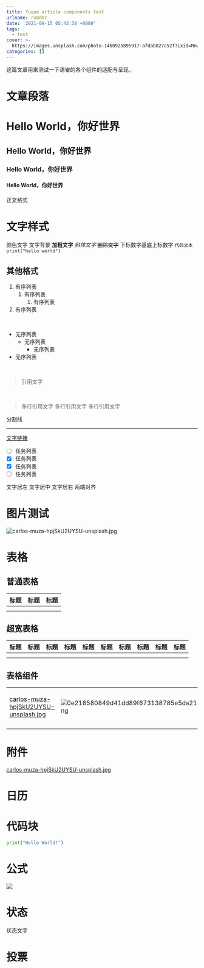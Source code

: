 ```yaml
---
title: Yuque article components test
urlname: rx8dmr
date: '2021-09-15 05:42:38 +0000'
tags:
  - test
cover: >-
  https://images.unsplash.com/photo-1460925895917-afdab827c52f?ixid=MnwxMjA3fDB8MHxwaG90by1wYWdlfHx8fGVufDB8fHx8&ixlib=rb-1.2.1&auto=format&fit=crop&w=1902&q=80
categories: []
---
```


<!-- more -->

这篇文章用来测试一下语雀的各个组件的适配与呈现。

# 文章段落

# Hello World，你好世界

## Hello World，你好世界

### Hello World，你好世界

#### Hello World，你好世界

正文格式

# 文字样式

颜色文字
文字背景
**加粗文字**
_斜体文字_
~~删除文字~~
下标数字基底上标数字
`代码文本 print("hello world")`

## 其他格式

1. 有序列表
   1. 有序列表
      1. 有序列表
2. 有序列表

​

- 无序列表
  - 无序列表
    - 无序列表
- 无序列表

​

> 引用文字

​

> 多行引用文字
> 多行引用文字
> 多行引用文字

分割线

---

[文字链接](https://timmycheng.cn)
​

- [ ] 任务列表
- [x] 任务列表
- [x] 任务列表
- [ ] 任务列表

文字居左
文字居中
文字居右
两端对齐

# 图片测试

![carlos-muza-hpjSkU2UYSU-unsplash.jpg](https://cdn.nlark.com/yuque/0/2021/jpeg/120403/1631690635509-43aeb018-9ac7-4a21-a92c-47db09892d07.jpeg#clientId=u91d3781d-0f74-4&from=ui&id=u19f5a90f&margin=%5Bobject%20Object%5D&name=carlos-muza-hpjSkU2UYSU-unsplash.jpg&originHeight=1728&originWidth=2426&originalType=binary∶=1&size=291312&status=done&style=none&taskId=u6ed543bf-ab0b-4074-a443-c274bf46ac7)

# 表格

## 普通表格

| 标题 | 标题 | 标题 |
| ---- | ---- | ---- |
|      |      |      |
|      |      |      |

## 超宽表格

| 标题 | 标题 | 标题 | 标题 | 标题 | 标题 | 标题 | 标题 | 标题 | 标题 |
| ---- | ---- | ---- | ---- | ---- | ---- | ---- | ---- | ---- | ---- |
|      |      |      |      |      |      |      |      |      |      |
|      |      |      |      |      |      |      |      |      |      |

## 表格组件

|                                                                                                                                                                                                                                                                                                                                                                                                                                                                                                                                                                                                                                                            |                                                                                                                                                                                                                                                                                                                                                                                                                  |          |
| ---------------------------------------------------------------------------------------------------------------------------------------------------------------------------------------------------------------------------------------------------------------------------------------------------------------------------------------------------------------------------------------------------------------------------------------------------------------------------------------------------------------------------------------------------------------------------------------------------------------------------------------------------------- | ---------------------------------------------------------------------------------------------------------------------------------------------------------------------------------------------------------------------------------------------------------------------------------------------------------------------------------------------------------------------------------------------------------------- | -------- |
| [carlos-muza-hpjSkU2UYSU-unsplash.jpg](https://www.yuque.com/attachments/yuque/0/2021/jpeg/120403/1631691356508-e42a2b52-2e41-4377-a5df-e09b8c8f78e9.jpeg?_lake_card=%7B%22src%22%3A%22https%3A%2F%2Fwww.yuque.com%2Fattachments%2Fyuque%2F0%2F2021%2Fjpeg%2F120403%2F1631691356508-e42a2b52-2e41-4377-a5df-e09b8c8f78e9.jpeg%22%2C%22name%22%3A%22carlos-muza-hpjSkU2UYSU-unsplash.jpg%22%2C%22size%22%3A291312%2C%22type%22%3A%22image%2Fjpeg%22%2C%22ext%22%3A%22jpeg%22%2C%22status%22%3A%22done%22%2C%22taskId%22%3A%22u3b5610be-2077-4c11-856d-f889a5dcab7%22%2C%22taskType%22%3A%22upload%22%2C%22id%22%3A%22dXFmV%22%2C%22card%22%3A%22file%22%7D) | ![0e218580849d41dd89f673138785e5da2156.png](https://cdn.nlark.com/yuque/0/2021/png/120403/1631691344255-3077aba0-1c47-4862-aad8-fd65ea460d53.png#clientId=uafb3e51a-07a2-4&from=ui&id=Db0C4&margin=%5Bobject%20Object%5D&name=0e218580849d41dd89f673138785e5da2156.png&originHeight=1053&originWidth=1911&originalType=binary∶=1&size=187605&status=done&style=none&taskId=uecb59766-6af9-469a-8390-d60a512471e) | 状态文字 |
|                                                                                                                                                                                                                                                                                                                                                                                                                                                                                                                                                                                                                                                            |                                                                                                                                                                                                                                                                                                                                                                                                                  |          |

# 附件

[carlos-muza-hpjSkU2UYSU-unsplash.jpg](https://www.yuque.com/attachments/yuque/0/2021/jpeg/120403/1631691542571-e25794ca-e6e5-49d4-9376-9741d7b52b08.jpeg?_lake_card=%7B%22src%22%3A%22https%3A%2F%2Fwww.yuque.com%2Fattachments%2Fyuque%2F0%2F2021%2Fjpeg%2F120403%2F1631691542571-e25794ca-e6e5-49d4-9376-9741d7b52b08.jpeg%22%2C%22name%22%3A%22carlos-muza-hpjSkU2UYSU-unsplash.jpg%22%2C%22size%22%3A291312%2C%22type%22%3A%22image%2Fjpeg%22%2C%22ext%22%3A%22jpeg%22%2C%22status%22%3A%22done%22%2C%22taskId%22%3A%22u7330ceb5-99ed-4da1-b0d2-d23f6795e90%22%2C%22taskType%22%3A%22upload%22%2C%22id%22%3A%22uaedfa2db%22%2C%22card%22%3A%22file%22%7D)

# 日历

# 代码块

```python
print("Hello World!")
```

# 公式

![](https://cdn.nlark.com/yuque/__latex/4c473aba508b5fc552aa8464ebb4d6cb.svg#card=math&code=%28x%2By%29%5E2%3Dx%5E2%2B2xy%2By%5E2&id=U43Br)

# 状态

状态文字

# 投票
